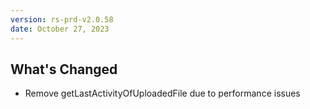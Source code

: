 ```yaml
---
version: rs-prd-v2.0.58
date: October 27, 2023
---
```


## What's Changed
* Remove getLastActivityOfUploadedFile due to performance issues